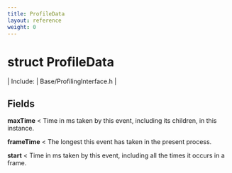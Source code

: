 ```yaml
---
title: ProfileData
layout: reference
weight: 0
---
```

struct ProfileData
===

| Include: | Base/ProfilingInterface.h |





Fields
---

**maxTime**  < Time in ms taken by this event, including its children, in this instance.

**frameTime**  < The longest this event has taken in the present process.

**start**  < Time in ms taken by this event, including all the times it occurs in a frame.
